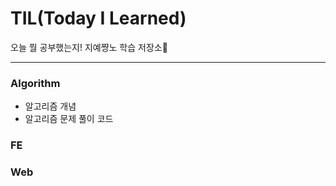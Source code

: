 # TIL(Today I Learned)
오늘 뭘 공부했는지! 지예쨩노 학습 저장소🎒

<hr/>


### Algorithm
  - 알고리즘 개념
  - 알고리즘 문제 풀이 코드
### FE
 
### Web

